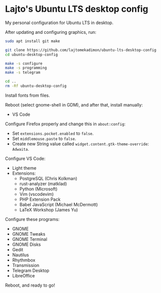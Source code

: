 # Lajto's Ubuntu LTS desktop config
My personal configuration for Ubuntu LTS in desktop.

After updating and configuring graphics, run:

```sh
sudo apt install git make

git clone https://github.com/lajtomekadimon/ubuntu-lts-desktop-config
cd ubuntu-desktop-config

make -s configure
make -s programming
make -s telegram

cd ..
rm -Rf ubuntu-desktop-config
```

Install fonts from files.

Reboot (select gnome-shell in GDM), and after that, install manually:

- VS Code

Configure Firefox properly and change this in `about:config`:

- Set `extensions.pocket.enabled` to `false`.
- Set `middlemouse.paste` to `false`.
- Create new String value called `widget.content.gtk-theme-override`: `Adwaita`.

Configure VS Code:

- Light theme
- Extensions:
    - PostgreSQL (Chris Kolkman)
    - rust-analyzer (matklad)
    - Python (Microsoft)
    - Vim (vscodevim)
    - PHP Extension Pack
    - Babel JavaScript (Michael McDermott)
    - LaTeX Workshop (James Yu)

Configure these programs:

- GNOME
- GNOME Tweaks
- GNOME Terminal
- GNOME Disks
- Gedit
- Nautilus
- Rhythmbox
- Transmission
- Telegram Desktop
- LibreOffice

Reboot, and ready to go!
